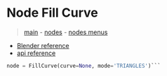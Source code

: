 # Node Fill Curve

> [main](../structure.md) - [nodes](nodes.md) - [nodes menus](nodes_menus.md)

- [Blender reference](https://docs.blender.org/manual/en/latest/modeling/geometry_nodes/curve/fill_curve.html)
 - [api reference]({node.blender_python_ref})

```python
node = FillCurve(curve=None, mode='TRIANGLES')```
